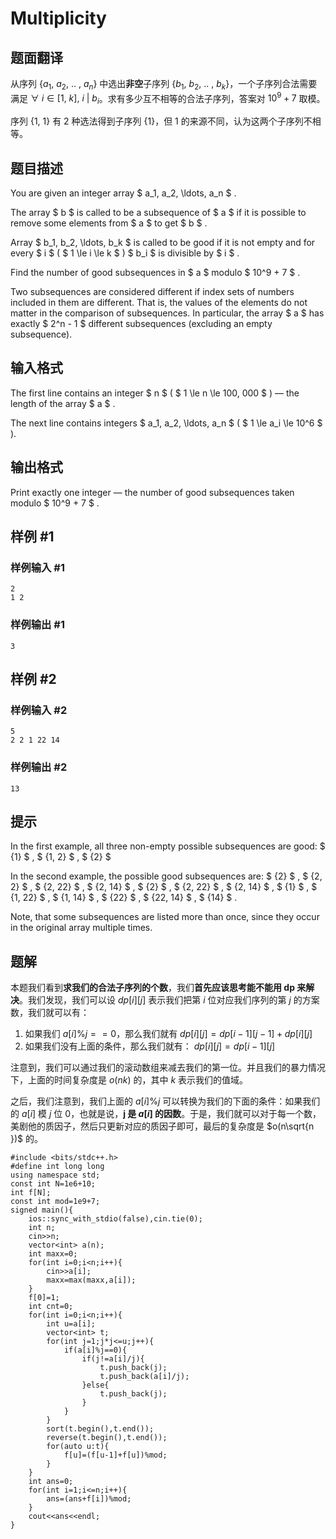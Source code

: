 # Multiplicity

## 题面翻译

从序列 $\{a_1,\ a_2,\ ..\ ,\ a_n\}$ 中选出**非空**子序列 $\{b_1,\ b_2,\ ..\ ,\ b_k\}$，一个子序列合法需要满足 $\forall\ i \in [1,\ k],\ i\ |\ b_i$。求有多少互不相等的合法子序列，答案对 $10^9 + 7$ 取模。

序列 $\{1,\ 1\}$ 有 $2$ 种选法得到子序列 $\{1\}$，但 $1$ 的来源不同，认为这两个子序列不相等。

## 题目描述

You are given an integer array $ a_1, a_2, \ldots, a_n $ .

The array $ b $ is called to be a subsequence of $ a $ if it is possible to remove some elements from $ a $ to get $ b $ .

Array $ b_1, b_2, \ldots, b_k $ is called to be good if it is not empty and for every $ i $ ( $ 1 \le i \le k $ ) $ b_i $ is divisible by $ i $ .

Find the number of good subsequences in $ a $ modulo $ 10^9 + 7 $ .

Two subsequences are considered different if index sets of numbers included in them are different. That is, the values ​of the elements ​do not matter in the comparison of subsequences. In particular, the array $ a $ has exactly $ 2^n - 1 $ different subsequences (excluding an empty subsequence).

## 输入格式

The first line contains an integer $ n $ ( $ 1 \le n \le 100\, 000 $ ) — the length of the array $ a $ .

The next line contains integers $ a_1, a_2, \ldots, a_n $ ( $ 1 \le a_i \le 10^6 $ ).

## 输出格式

Print exactly one integer — the number of good subsequences taken modulo $ 10^9 + 7 $ .

## 样例 #1

### 样例输入 #1

```
2
1 2
```

### 样例输出 #1

```
3
```

## 样例 #2

### 样例输入 #2

```
5
2 2 1 22 14
```

### 样例输出 #2

```
13
```

## 提示

In the first example, all three non-empty possible subsequences are good: $ \{1\} $ , $ \{1, 2\} $ , $ \{2\} $

In the second example, the possible good subsequences are: $ \{2\} $ , $ \{2, 2\} $ , $ \{2, 22\} $ , $ \{2, 14\} $ , $ \{2\} $ , $ \{2, 22\} $ , $ \{2, 14\} $ , $ \{1\} $ , $ \{1, 22\} $ , $ \{1, 14\} $ , $ \{22\} $ , $ \{22, 14\} $ , $ \{14\} $ .

Note, that some subsequences are listed more than once, since they occur in the original array multiple times.

## 题解
本题我们看到**求我们的合法子序列的个数**，我们**首先应该思考能不能用 dp 来解决**。我们发现，我们可以设 $dp[i][j]$ 表示我们把第 $i$ 位对应我们序列的第 $j$ 的方案数，我们就可以有：
1. 如果我们 $a[i]\%j==0$，那么我们就有 $dp[i][j]=dp[i-1][j-1]+dp[i][j]$
2. 如果我们没有上面的条件，那么我们就有：
$dp[i][j]=dp[i-1][j]$

注意到，我们可以通过我们的滚动数组来减去我们的第一位。并且我们的暴力情况下，上面的时间复杂度是 $o(nk)$ 的，其中 $k$ 表示我们的值域。

之后，我们注意到，我们上面的 $a[i]\%j$ 可以转换为我们的下面的条件：如果我们的 $a[i]$ 模 $j$ 位 0，也就是说，**j 是 $a[i]$ 的因数**。于是，我们就可以对于每一个数，美剧他的质因子，然后只更新对应的质因子即可，最后的复杂度是 $o(n\sqrt{n })$ 的。

```
#include <bits/stdc++.h>
#define int long long
using namespace std;
const int N=1e6+10;
int f[N];
const int mod=1e9+7;
signed main(){
	ios::sync_with_stdio(false),cin.tie(0);
	int n;
	cin>>n;
	vector<int> a(n);
	int maxx=0;
	for(int i=0;i<n;i++){
		cin>>a[i];
		maxx=max(maxx,a[i]);
	}
	f[0]=1;
	int cnt=0;
	for(int i=0;i<n;i++){
		int u=a[i];
		vector<int> t;
		for(int j=1;j*j<=u;j++){
			if(a[i]%j==0){
				if(j!=a[i]/j){
					t.push_back(j);
					t.push_back(a[i]/j);
				}else{
					t.push_back(j);
				}
			}
		}
		sort(t.begin(),t.end());
		reverse(t.begin(),t.end());
		for(auto u:t){
			f[u]=(f[u-1]+f[u])%mod; 
		}
	}
	int ans=0;
	for(int i=1;i<=n;i++){
		ans=(ans+f[i])%mod;
	}
	cout<<ans<<endl; 
}
```